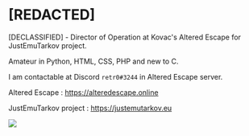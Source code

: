 # [REDACTED]

[DECLASSIFIED] - Director of Operation at Kovac's Altered Escape for JustEmuTarkov project.

Amateur in Python, HTML, CSS, PHP and new to C.

I am contactable at Discord `retr0#3244` in Altered Escape server.

Altered Escape : https://alteredescape.online

JustEmuTarkov project : https://justemutarkov.eu 

![ ](https://github-readme-stats.vercel.app/api?username=r3tr0-02&show_icons=true&theme=dark&count_private=true)
